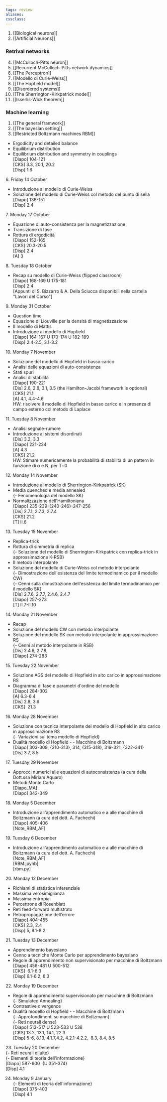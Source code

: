 ```yaml
---
tags: review
aliases:
cssclass:
---
```

 
1. [[Biological neurons]]
2. [[Artificial Neurons]]
### Retrival networks
4. [[McCulloch-Pitts neuron]]
5. [[Recurrent McCulloch-Pitts network dynamics]]
6. [[The Perceptron]]
7. [[Modello di Curie-Weiss]]
8. [[The Hopfield model]]
9. [[Disordered systems]]
10. [[The Sherrington-Kirkpatrick model]]
11. [[Isserlis-Wick theorem]] 
### Machine learning
1. [[The general framwork]]
2. [[The bayesian setting]] 
3. [[Restricted Boltzmann machines RBM]]
  

- Ergodicity and detailed balance  
- Equilibrium distribution  
- Equilibrium distribution and symmetry in couplings  
[Diapo] 104-121  
[CKS] 3.3, 20.1, 20.2  
[Disp] 1.6  
  
  
6. Friday 14 October  
- Introduzione al modello di Curie-Weiss  
- Soluzione del modello di Curie-Weiss col metodo del punto di sella  
[Diapo] 136-151  
[Disp] 2.4  
  
7. Monday 17 October  
- Equazione di auto-consistenza per la magnetizzazione  
- Transizione di fase  
- Rottura di ergodicità  
[Diapo] 152-165  
[CKS] 20.3-20.5  
[Disp] 2.4  
[A] 3  
  
8. Tuesday 18 October  
- Recap su modello di Curie-Weiss (flipped classroom)  
[Diapo] 168-169 U 175-181  
[Disp] 2.4  
[Appunti di S. Bizzarro & A. Della Sciucca disponibili nella cartella "Lavori del Corso"]  
  
9. Monday 31 October  
- Question time  
- Equazione di Liouville per la densità di magnetizzazione  
- Il modello di Mattis  
- Introduzione al modello di Hopfield  
[Diapo] 164-167 U 170-174 U 182-189  
[Disp] 2.4-2.5, 3.1-3.2  
  
10. Monday 7 November  
- Soluzione del modello di Hopfield in basso carico  
- Analisi delle equazioni di auto-consistenza  
- Stati spuri  
- Analisi di stabilità  
[Diapo] 190-221  
[Dis] 2.6, 2.8, 3.1, 3.5 (the Hamilton-Jacobi framework is optional)  
[CKS] 21.1  
[A] 4.1, 4.4-4.6  
HW: risolvere il modello di Hopfield in basso carico e in presenza di campo esterno col metodo di Laplace  
  
11. Tuesday 8 November  
- Analisi segnale-rumore  
- Introduzione ai sistemi disordinati  
[Dis] 3.2, 3.3  
[Diapo] 221-234  
[A] 4.3  
[CKS] 21.2  
HW: Stimare numericamente la probabilità di stabilità di un pattern in funzione di α e N, per T=0  
  
12. Monday 14 November  
- Introduzione al modello di Sherrington-Kirkpatrick (SK)  
- Media quenched e media annealed  
{- Fenomenologia del modello SK}  
- Normalizzazione dell'Hamiltoniana  
[Diapo] 235-239-{240-246}-247-256  
[Dis] 2.7.1, 2.7.3, 2.7.4  
[CKS] 21.2  
[T] II.6  
  
13. Tuesday 15 November  
- Replica-trick  
- Rottura di simmetria di replica  
{- Soluzione del modello di Sherrington-Kirkpatrick con replica-trick in approssimazione K-RSB}  
- Il metodo interpolante  
- Soluzione del modello di Curie-Weiss col metodo interpolante  
{- Dimostrazione dell'esistenza del limite termodinamico per il modello CW}  
{- Cenni sulla dimostrazione dell'esistenza del limite termodinamico per il modello SK}  
[Dis] 2.7.6, 2.7.7, 2.4.6, 2.4.7  
[Diapo] 257-273  
[T] II.7-II.10  
  
14. Monday 21 November  
- Recap  
- Soluzione del modello CW con metodo interpolante  
- Soluzione del modello SK con metodo interpolante in approssimazione RS  
{- Cenni al metodo interpolante in RSB}  
[Dis] 2.4.6, 2.7.8,   
[Diapo] 274-283  
  
15. Tuesday 22 November  
- Soluzione AGS del modello di Hopfield in alto carico in approssimazione RS  
- Diagramma di fase e parametri d'ordine del modello  
[Diapo] 284-302  
[A] 6.3-6.4  
[Dis] 2.8, 3.6  
[CKS]  21.3  
  
16. Monday 28 November  
- Soluzione con tecnica interpolante del modello di Hopfield in alto carico in approssimazione RS  
{- Variazioni sul tema modello di Hopfield}  
- Dualità modello di Hopfield - - Macchine di Boltzmann  
[Diapo] 303-309, {310-313}, 314, {315-318}, 319-321, {322-341}  
[Dis] 3.7, 8.5  
  
17. Tuesday 29 November  
- Approcci numerici alle equazioni di autoconsistenza (a cura della Dott.ssa Miriam Aquaro)  
- Metodi Monte Carlo  
[Diapo_MA]  
[Diapo] 342-349  
  
18. Monday 5 December  
- Introduzione all'apprendimento automatico e a alle macchine di Boltzmann (a cura del dott. A. Fachechi)  
[Diapo] 405-406  
[Note_RBM_AF]  
  
19. Tuesday 6 December  
- Introduzione all'apprendimento automatico e a alle macchine di Boltzmann (a cura del dott. A. Fachechi)  
[Note_RBM_AF]  
[RBM.jpynb]  
[rbm.py]  
  
20. Monday 12 December  
- Richiami di statistica inferenziale  
- Massima verosimiglianza  
- Massima entropia  
- Percettrone di Rosenblatt  
- Reti feed-forward multistrato  
- Retropropagazione dell'errore  
[Diapo] 404-455  
[CKS] 2.3, 2.4  
[Disp] 5, 8.1-8.2   
  
21. Tuesday 13 December  
- Apprendimento bayesiano  
- Cenno a tecniche Monte Carlo per apprendimento bayesiano  
- Regole di apprendimento non supervisionato per macchine di Boltzmann  
[Diapo] 456-481 U 500-512  
[CKS]  6.1-6.3  
[Disp] 6.1-6.2, 8.3  
  
22. Monday 19 December  
- Regole di apprendimento supervisionato per macchine di Boltzmann  
{- Simulated Annealing}  
- Contrastive divergence  
- Dualità modello di Hopfield - - Macchine di Boltzmann  
{- Approfondimenti su macchine di Boltzmann}  
{- Reti neurali dense}  
[Diapo] 513-517 U 523-533 U 538  
[CKS] 13.2, 13.1, 14.1, 22.3  
[Disp] 5-6, 8.13, 4.1.7,4.2, 4.2.1-4.2.2,  8.3, 8.4, 8.5  
  
23. Tuesday 20 December  
{- Reti neurali diluite}  
{- Elementi di teoria dell'informazione}  
[Diapo] 587-600  {U 351-374}  
[Disp] 4.1  
  
24. Monday 9 January  
{- Elementi di teoria dell'informazione}  
[Diapo] 375-403  
[Disp] 4.1